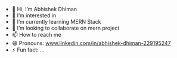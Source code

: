 - 👋 Hi, I’m Abhishek Dhiman
- 👀 I’m interested in 
- 🌱 I’m currently learning MERN Stack
- 💞️ I’m looking to collaborate on mern project
- 📫 How to reach me 
- 😄 Pronouns: www.linkedin.com/in/abhishek-dhiman-229195247 
- ⚡ Fun fact: ...

<!---
inurdream-abhi143/inurdream-abhi143 is a ✨ special ✨ repository because its `README.md` (this file) appears on your GitHub profile.
You can click the Preview link to take a look at your changes.
--->
